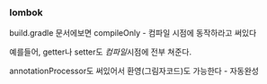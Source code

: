
### lombok

build.gradle 문서에보면
compileOnly - 컴파일 시점에 동작하라고 써있다

예를들어, getter나 setter도 *컴파일*시점에 전부 쳐준다.

annotationProcessor도 써있어서 환영(그림자코드)도 가능한다 - 자동완성

